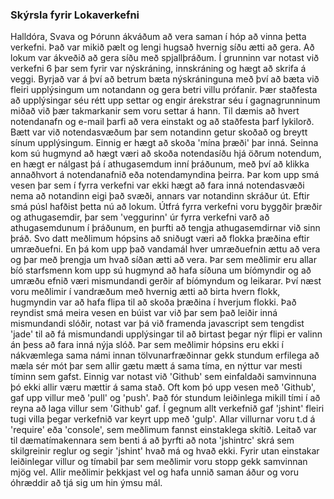 ### Skýrsla fyrir Lokaverkefni

  Halldóra, Svava og Þórunn ákváðum að vera saman í hóp að vinna þetta
verkefni. Það var mikið pælt og lengi hugsað hvernig síðu ætti að gera. Að lokum
var ákveðið að gera síðu með spjallþráðum.
  Í grunninn var notast við verkefni 6 þar sem fyrir var nýskráning, innskráning
og hægt að skrifa á veggi. Byrjað var á því að betrum bæta nýskráninguna með því
að bæta við fleiri upplýsingum um notandann og gera betri villu prófanir. Þær
staðfesta að upplýsingar séu rétt upp settar og engir árekstrar séu í
gagnagrunninum miðað við þær takmarkanir sem voru settar á hann. Til dæmis að
hvert notendanafn og e-mail þarfi að vera einstakt og að staðfesta þarf
lykilorð.
  Bætt var við notendasvæðum þar sem notandinn getur skoðað og breytt sínum
upplýsingum. Einnig er hægt að skoða 'mína þræði' þar inná. Seinna kom sú
hugmynd að hægt væri að skoða notendasíðu hjá öðrum notendum, en hægt er nálgast
þá í athugasemdum inní þráðunum, með því að klikka annaðhvort á notendanafnið
eða notendamyndina þeirra. Þar kom upp smá vesen þar sem í fyrra verkefni var
ekki hægt að fara inná notendasvæði nema að notandinn eigi það svæði, annars var
notandinn skráður út. Eftir smá púsl hafðist þetta nú að lokum.
  Útfrá fyrra verkefni voru byggðir þræðir og athugasemdir, þar sem 'veggurinn'
úr fyrra verkefni varð að athugasemdunum í þráðunum, en þurfti að tengja
athugasemdirnar við sinn þráð. Svo datt meðlimum hópsins að sniðugt væri að
flokka þræðina eftir umræðuefni. En þá kom upp það vandamál hver umræðuefnin
ættu að vera og þar með þrengja um hvað síðan ætti að vera. Þar sem meðlimir eru
allar bíó starfsmenn kom upp sú hugmynd að hafa síðuna um bíómyndir og að umræðu
efnið væri mismundandi gerðir af bíómyndum og leikarar. Því næst voru meðlimir í
vandræðum með hvernig ætti að birta hvern flokk, hugmyndin var að hafa flipa til
að skoða þræðina í hverjum flokki. Það reyndist smá meira vesen en búist var við
þar sem það leiðir inná mismundandi slóðir, notast var þá við framenda javascript
sem tengdist 'jade' til að fá mismundandi upplýsingar til að birtast þegar nýr
flipi er valinn án þess að fara inná nýja slóð.
  Þar sem meðlimir hópsins eru ekki í nákvæmlega sama námi innan
tölvunarfræðinnar gekk stundum erfilega að mæla sér mót þar sem allir gætu mætt
á sama tíma, en nýttur var mesti tíminn sem gafst. Einnig var notast við
'Github' sem einfaldaði samvinnuna þó ekki allir væru mættir á sama stað. Oft
kom þó upp vesen með 'Github', gaf upp villur með 'pull' og 'push'. Það fór
stundum leiðinlega mikill tími í að reyna að laga villur sem 'Github' gaf.
  Í gegnum allt verkefnið gaf 'jshint' fleiri tugi villa þegar verkefnið var
keyrt upp með 'gulp'. Allar villurnar voru t.d á 'require' eða 'console', sem
meðlimum fannst einstaklega skítið. Leitað var til dæmatímakennara sem benti á
að þyrfti að nota 'jshintrc' skrá sem skilgreinir reglur og segir 'jshint' hvað
má og hvað ekki.
  Fyrir utan einstakar leiðinlegar villur og tímabil þar sem meðlimir voru stopp
gekk samvinnan mjög vel. Allir meðlimir þekkjast vel og hafa unnið saman áður og
voru óhræddir að tjá sig um hin ýmsu mál.
